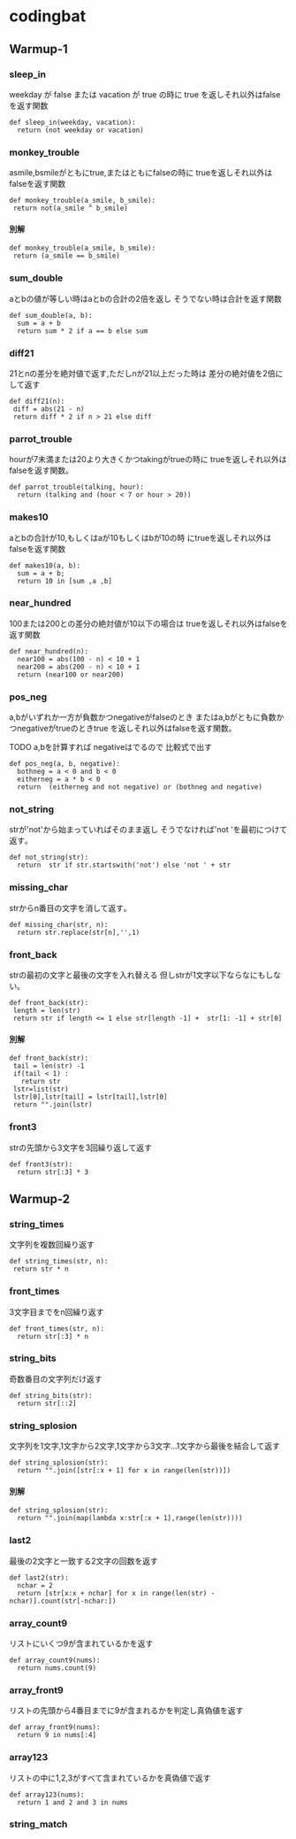 # codingbat

## Warmup-1

### sleep_in

weekday が false または vacation が true の時に
true を返しそれ以外はfalseを返す関数

```
def sleep_in(weekday, vacation):
  return (not weekday or vacation)
```

### monkey_trouble 

asmile,bsmileがともにtrue,またはともにfalseの時に
trueを返しそれ以外はfalseを返す関数

```
def monkey_trouble(a_smile, b_smile):
 return not(a_smile ^ b_smile) 
```

#### 別解
```
def monkey_trouble(a_smile, b_smile):
 return (a_smile == b_smile) 
```

###  sum_double

aとbの値が等しい時はaとbの合計の2倍を返し
そうでない時は合計を返す関数

```
def sum_double(a, b):
  sum = a + b
  return sum * 2 if a == b else sum
```

### diff21 
21とnの差分を絶対値で返す,ただしnが21以上だった時は
差分の絶対値を2倍にして返す

```
def diff21(n):
 diff = abs(21 - n)
 return diff * 2 if n > 21 else diff 
```

### parrot_trouble
hourが7未満または20より大きくかつtakingがtrueの時に
trueを返しそれ以外はfalseを返す関数｡

```
def parrot_trouble(talking, hour):
  return (talking and (hour < 7 or hour > 20))
```
### makes10
aとbの合計が10,もしくはaが10もしくはbが10の時
にtrueを返しそれ以外はfalseを返す関数

```
def makes10(a, b):
  sum = a + b;
  return 10 in [sum ,a ,b]
```

### near_hundred 
100または200との差分の絶対値が10以下の場合は
trueを返しそれ以外はfalseを返す関数

```
def near_hundred(n):
  near100 = abs(100 - n) < 10 + 1
  near200 = abs(200 - n) < 10 + 1
  return (near100 or near200)
```

###  pos_neg 
a,bがいずれか一方が負数かつnegativeがfalseのとき
またはa,bがともに負数かつnegativeがtrueのときtrue
を返しそれ以外はfalseを返す関数｡

TODO a,bを計算すれば negativeはでるので 比較式で出す
```
def pos_neg(a, b, negative):
  bothneg = a < 0 and b < 0
  eitherneg = a * b < 0
  return  (eitherneg and not negative) or (bothneg and negative)
```

### not_string 
strが'not'から始まっていればそのまま返し
そうでなければ'not 'を最初につけて返す｡

```
def not_string(str):
  return  str if str.startswith('not') else 'not ' + str 
```

###  missing_char
strからn番目の文字を消して返す｡

```
def missing_char(str, n):
  return str.replace(str[n],'',1)
```

### front_back
strの最初の文字と最後の文字を入れ替える
但しstrが1文字以下ならなにもしない｡

```
def front_back(str):
 length = len(str)
 return str if length <= 1 else str[length -1] +  str[1: -1] + str[0]
```

#### 別解
```
def front_back(str):
 tail = len(str) -1
 if(tail < 1) : 
   return str
 lstr=list(str)
 lstr[0],lstr[tail] = lstr[tail],lstr[0]
 return "".join(lstr)
```
### front3 
strの先頭から3文字を3回繰り返して返す

```
def front3(str):
  return str[:3] * 3
```

## Warmup-2

### string_times

文字列を複数回繰り返す

```
def string_times(str, n):
 return str * n
```
### front_times
3文字目までをn回繰り返す
```
def front_times(str, n):
  return str[:3] * n
```

### string_bits
奇数番目の文字列だけ返す
```
def string_bits(str):
  return str[::2]
```

### string_splosion
文字列を1文字,1文字から2文字,1文字から3文字...1文字から最後を結合して返す
```
def string_splosion(str):
  return "".join([str[:x + 1] for x in range(len(str))])
```
#### 別解
```
def string_splosion(str):
  return "".join(map(lambda x:str[:x + 1],range(len(str))))
```

### last2
最後の2文字と一致する2文字の回数を返す
```
def last2(str):
  nchar = 2
  return [str[x:x + nchar] for x in range(len(str) -nchar)].count(str[-nchar:])
```
### array_count9
リストにいくつ9が含まれているかを返す
```
def array_count9(nums):
  return nums.count(9)
```
### array_front9
リストの先頭から4番目までに9が含まれるかを判定し真偽値を返す
```
def array_front9(nums):
  return 9 in nums[:4]
```

### array123
リストの中に1,2,3がすべて含まれているかを真偽値で返す
```
def array123(nums):
  return 1 and 2 and 3 in nums
```

### string_match 

